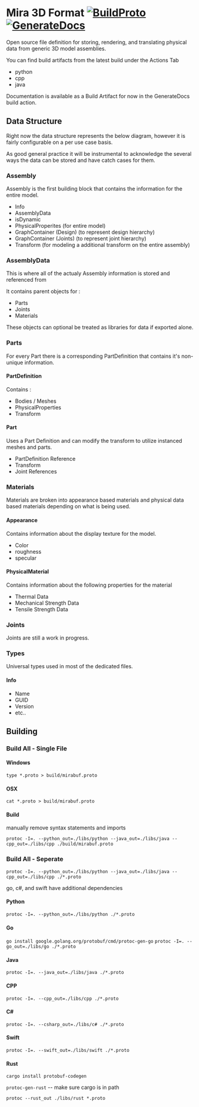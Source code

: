 # Mira 3D Format  [![BuildProto](https://github.com/HiceS/mirabuf/actions/workflows/proto_compile.yml/badge.svg)](https://github.com/HiceS/mirabuf/actions/workflows/proto_compile.yml) [![GenerateDocs](https://github.com/HiceS/mirabuf/actions/workflows/docs_gen.yml/badge.svg?branch=main)](https://github.com/HiceS/mirabuf/actions/workflows/docs_gen.yml)

Open source file definition for storing, rendering, and translating physical data from generic 3D model assemblies.

You can find build artifacts from the latest build under the Actions Tab

- python
- cpp
- java

Documentation is available as a Build Artifact for now in the GenerateDocs build action.

## Data Structure

Right now the data structure represents the below diagram, however it is fairly configurable on a per use case basis.

As good general practice it will be instrumental to acknowledge the several ways the data can be stored and have catch cases for them.

### Assembly

Assembly is the first building block that contains the information for the entire model.

- Info
- AssemblyData
- isDynamic
- PhysicalProperites (for entire model)
- GraphContainer (Design) (to represent design hierarchy)
- GraphContainer (Joints) (to represent joint hierarchy)
- Transform (for modeling a additional transform on the entire assembly)

### AssemblyData

This is where all of the actualy Assembly information is stored and referenced from

It contains parent objects for :

- Parts
- Joints
- Materials

These objects can optional be treated as libraries for data if exported alone.

### Parts

For every Part there is a corresponding PartDefinition that contains it's non-unique information.

#### PartDefinition

Contains :

- Bodies / Meshes
- PhysicalProperties
- Transform

#### Part

Uses a Part Definition and can modify the transform to utilize instanced meshes and parts.

- PartDefinition Reference
- Transform
- Joint References

### Materials

Materials are broken into appearance based materials and physical data based materials depending on what is being used.

#### Appearance

Contains information about the display texture for the model.

- Color
- roughness
- specular

#### PhysicalMaterial

Contains information about the following properties for the material

- Thermal Data
- Mechanical Strength Data
- Tensile Strength Data

### Joints

Joints are still a work in progress.

### Types

Universal types used in most of the dedicated files.

#### Info

- Name
- GUID
- Version
- etc..

## Building

### Build All - Single File

#### Windows

`type *.proto > build/mirabuf.proto`

#### OSX

`cat *.proto > build/mirabuf.proto`

#### Build

manually remove syntax statements and imports

` protoc -I=. --python_out=./libs/python --java_out=./libs/java --cpp_out=./libs/cpp ./build/mirabuf.proto `

### Build All - Seperate

` protoc -I=. --python_out=./libs/python --java_out=./libs/java --cpp_out=./libs/cpp ./*.proto `

go, c#, and swift have additional dependencies


#### Python

` protoc -I=. --python_out=./libs/python ./*.proto `

#### Go

` go install google.golang.org/protobuf/cmd/protoc-gen-go `
` protoc -I=. --go_out=./libs/go ./*.proto ` 

#### Java

` protoc -I=. --java_out=./libs/java ./*.proto `

#### CPP

` protoc -I=. --cpp_out=./libs/cpp ./*.proto `

#### C#

` protoc -I=. --csharp_out=./libs/c# ./*.proto `

#### Swift

` protoc -I=. --swift_out=./libs/swift ./*.proto `

#### Rust

`cargo install protobuf-codegen`

`protoc-gen-rust` -- make sure cargo is in path

`protoc --rust_out ./libs/rust *.proto`
